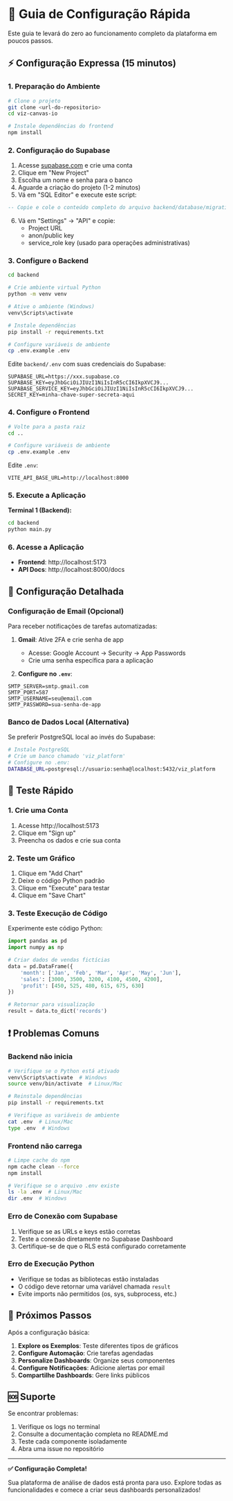 # 🚀 Guia de Configuração Rápida

Este guia te levará do zero ao funcionamento completo da plataforma em poucos passos.

## ⚡ Configuração Expressa (15 minutos)

### 1. Preparação do Ambiente
```bash
# Clone o projeto
git clone <url-do-repositorio>
cd viz-canvas-io

# Instale dependências do frontend
npm install
```

### 2. Configuração do Supabase
1. Acesse [supabase.com](https://supabase.com) e crie uma conta
2. Clique em "New Project"
3. Escolha um nome e senha para o banco
4. Aguarde a criação do projeto (1-2 minutos)
5. Vá em "SQL Editor" e execute este script:

```sql
-- Copie e cole o conteúdo completo do arquivo backend/database/migrations.sql
```

6. Vá em "Settings" → "API" e copie:
   - Project URL
   - anon/public key
   - service_role key (usado para operações administrativas)

### 3. Configure o Backend
```bash
cd backend

# Crie ambiente virtual Python
python -m venv venv

# Ative o ambiente (Windows)
venv\Scripts\activate

# Instale dependências
pip install -r requirements.txt

# Configure variáveis de ambiente
cp .env.example .env
```

Edite `backend/.env` com suas credenciais do Supabase:
```env
SUPABASE_URL=https://xxx.supabase.co
SUPABASE_KEY=eyJhbGciOiJIUzI1NiIsInR5cCI6IkpXVCJ9...
SUPABASE_SERVICE_KEY=eyJhbGciOiJIUzI1NiIsInR5cCI6IkpXVCJ9...
SECRET_KEY=minha-chave-super-secreta-aqui
```

### 4. Configure o Frontend
```bash
# Volte para a pasta raiz
cd ..

# Configure variáveis de ambiente
cp .env.example .env
```

Edite `.env`:
```env
VITE_API_BASE_URL=http://localhost:8000
```

### 5. Execute a Aplicação
**Terminal 1 (Backend):**
```bash
cd backend
python main.py
```




### 6. Acesse a Aplicação
- **Frontend**: http://localhost:5173
- **API Docs**: http://localhost:8000/docs

## 🔧 Configuração Detalhada

### Configuração de Email (Opcional)
Para receber notificações de tarefas automatizadas:

1. **Gmail**: Ative 2FA e crie senha de app
   - Acesse: Google Account → Security → App Passwords
   - Crie uma senha específica para a aplicação

2. **Configure no `.env`**:
```env
SMTP_SERVER=smtp.gmail.com
SMTP_PORT=587
SMTP_USERNAME=seu@email.com
SMTP_PASSWORD=sua-senha-de-app
```

### Banco de Dados Local (Alternativa)
Se preferir PostgreSQL local ao invés do Supabase:

```bash
# Instale PostgreSQL
# Crie um banco chamado 'viz_platform'
# Configure no .env:
DATABASE_URL=postgresql://usuario:senha@localhost:5432/viz_platform
```

## 🧪 Teste Rápido

### 1. Crie uma Conta
1. Acesse http://localhost:5173
2. Clique em "Sign up"
3. Preencha os dados e crie sua conta

### 2. Teste um Gráfico
1. Clique em "Add Chart"
2. Deixe o código Python padrão
3. Clique em "Execute" para testar
4. Clique em "Save Chart"

### 3. Teste Execução de Código
Experimente este código Python:
```python
import pandas as pd
import numpy as np

# Criar dados de vendas fictícias
data = pd.DataFrame({
    'month': ['Jan', 'Feb', 'Mar', 'Apr', 'May', 'Jun'],
    'sales': [3000, 3500, 3200, 4100, 4500, 4200],
    'profit': [450, 525, 480, 615, 675, 630]
})

# Retornar para visualização
result = data.to_dict('records')
```

## ❗ Problemas Comuns

### Backend não inicia
```bash
# Verifique se o Python está ativado
venv\Scripts\activate  # Windows
source venv/bin/activate  # Linux/Mac

# Reinstale dependências
pip install -r requirements.txt

# Verifique as variáveis de ambiente
cat .env  # Linux/Mac
type .env  # Windows
```

### Frontend não carrega
```bash
# Limpe cache do npm
npm cache clean --force
npm install

# Verifique se o arquivo .env existe
ls -la .env  # Linux/Mac
dir .env  # Windows
```

### Erro de Conexão com Supabase
1. Verifique se as URLs e keys estão corretas
2. Teste a conexão diretamente no Supabase Dashboard
3. Certifique-se de que o RLS está configurado corretamente

### Erro de Execução Python
- Verifique se todas as bibliotecas estão instaladas
- O código deve retornar uma variável chamada `result`
- Evite imports não permitidos (os, sys, subprocess, etc.)

## 📝 Próximos Passos

Após a configuração básica:

1. **Explore os Exemplos**: Teste diferentes tipos de gráficos
2. **Configure Automação**: Crie tarefas agendadas
3. **Personalize Dashboards**: Organize seus componentes
4. **Configure Notificações**: Adicione alertas por email
5. **Compartilhe Dashboards**: Gere links públicos

## 🆘 Suporte

Se encontrar problemas:
1. Verifique os logs no terminal
2. Consulte a documentação completa no README.md
3. Teste cada componente isoladamente
4. Abra uma issue no repositório

---

**✅ Configuração Completa!**

Sua plataforma de análise de dados está pronta para uso. Explore todas as funcionalidades e comece a criar seus dashboards personalizados!